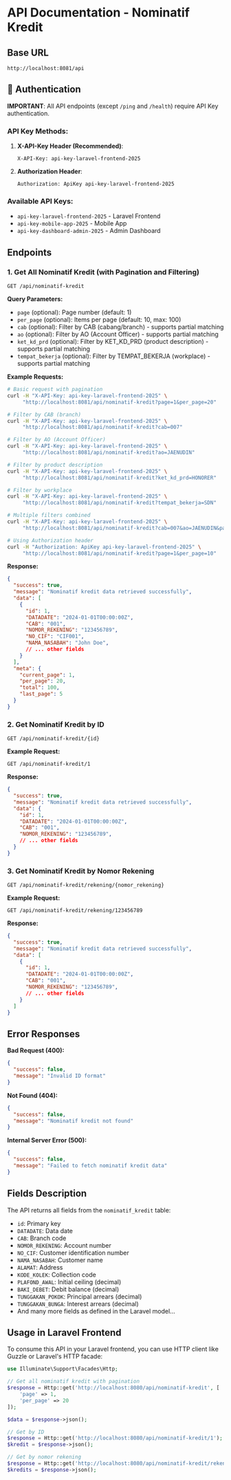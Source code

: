 # API Documentation - Nominatif Kredit

## Base URL
```
http://localhost:8081/api
```

## 🔐 Authentication

**IMPORTANT**: All API endpoints (except `/ping` and `/health`) require API Key authentication.

### API Key Methods:
1. **X-API-Key Header (Recommended)**:
   ```
   X-API-Key: api-key-laravel-frontend-2025
   ```

2. **Authorization Header**:
   ```
   Authorization: ApiKey api-key-laravel-frontend-2025
   ```

### Available API Keys:
- `api-key-laravel-frontend-2025` - Laravel Frontend
- `api-key-mobile-app-2025` - Mobile App  
- `api-key-dashboard-admin-2025` - Admin Dashboard

## Endpoints

### 1. Get All Nominatif Kredit (with Pagination and Filtering)
```
GET /api/nominatif-kredit
```

**Query Parameters:**
- `page` (optional): Page number (default: 1)
- `per_page` (optional): Items per page (default: 10, max: 100)
- `cab` (optional): Filter by CAB (cabang/branch) - supports partial matching
- `ao` (optional): Filter by AO (Account Officer) - supports partial matching
- `ket_kd_prd` (optional): Filter by KET_KD_PRD (product description) - supports partial matching
- `tempat_bekerja` (optional): Filter by TEMPAT_BEKERJA (workplace) - supports partial matching

**Example Requests:**
```bash
# Basic request with pagination
curl -H "X-API-Key: api-key-laravel-frontend-2025" \
     "http://localhost:8081/api/nominatif-kredit?page=1&per_page=20"

# Filter by CAB (branch)
curl -H "X-API-Key: api-key-laravel-frontend-2025" \
     "http://localhost:8081/api/nominatif-kredit?cab=007"

# Filter by AO (Account Officer)
curl -H "X-API-Key: api-key-laravel-frontend-2025" \
     "http://localhost:8081/api/nominatif-kredit?ao=JAENUDIN"

# Filter by product description
curl -H "X-API-Key: api-key-laravel-frontend-2025" \
     "http://localhost:8081/api/nominatif-kredit?ket_kd_prd=HONORER"

# Filter by workplace
curl -H "X-API-Key: api-key-laravel-frontend-2025" \
     "http://localhost:8081/api/nominatif-kredit?tempat_bekerja=SDN"

# Multiple filters combined
curl -H "X-API-Key: api-key-laravel-frontend-2025" \
     "http://localhost:8081/api/nominatif-kredit?cab=007&ao=JAENUDIN&page=1&per_page=5"

# Using Authorization header
curl -H "Authorization: ApiKey api-key-laravel-frontend-2025" \
     "http://localhost:8081/api/nominatif-kredit?page=1&per_page=10"
```

**Response:**
```json
{
  "success": true,
  "message": "Nominatif kredit data retrieved successfully",
  "data": [
    {
      "id": 1,
      "DATADATE": "2024-01-01T00:00:00Z",
      "CAB": "001",
      "NOMOR_REKENING": "123456789",
      "NO_CIF": "CIF001",
      "NAMA_NASABAH": "John Doe",
      // ... other fields
    }
  ],
  "meta": {
    "current_page": 1,
    "per_page": 20,
    "total": 100,
    "last_page": 5
  }
}
```

### 2. Get Nominatif Kredit by ID
```
GET /api/nominatif-kredit/{id}
```

**Example Request:**
```
GET /api/nominatif-kredit/1
```

**Response:**
```json
{
  "success": true,
  "message": "Nominatif kredit data retrieved successfully",
  "data": {
    "id": 1,
    "DATADATE": "2024-01-01T00:00:00Z",
    "CAB": "001",
    "NOMOR_REKENING": "123456789",
    // ... other fields
  }
}
```

### 3. Get Nominatif Kredit by Nomor Rekening
```
GET /api/nominatif-kredit/rekening/{nomor_rekening}
```

**Example Request:**
```
GET /api/nominatif-kredit/rekening/123456789
```

**Response:**
```json
{
  "success": true,
  "message": "Nominatif kredit data retrieved successfully",
  "data": [
    {
      "id": 1,
      "DATADATE": "2024-01-01T00:00:00Z",
      "CAB": "001",
      "NOMOR_REKENING": "123456789",
      // ... other fields
    }
  ]
}
```

## Error Responses

**Bad Request (400):**
```json
{
  "success": false,
  "message": "Invalid ID format"
}
```

**Not Found (404):**
```json
{
  "success": false,
  "message": "Nominatif kredit not found"
}
```

**Internal Server Error (500):**
```json
{
  "success": false,
  "message": "Failed to fetch nominatif kredit data"
}
```

## Fields Description

The API returns all fields from the `nominatif_kredit` table:

- `id`: Primary key
- `DATADATE`: Data date
- `CAB`: Branch code  
- `NOMOR_REKENING`: Account number
- `NO_CIF`: Customer identification number
- `NAMA_NASABAH`: Customer name
- `ALAMAT`: Address
- `KODE_KOLEK`: Collection code
- `PLAFOND_AWAL`: Initial ceiling (decimal)
- `BAKI_DEBET`: Debit balance (decimal)
- `TUNGGAKAN_POKOK`: Principal arrears (decimal)
- `TUNGGAKAN_BUNGA`: Interest arrears (decimal)
- And many more fields as defined in the Laravel model...

## Usage in Laravel Frontend

To consume this API in your Laravel frontend, you can use HTTP client like Guzzle or Laravel's HTTP facade:

```php
use Illuminate\Support\Facades\Http;

// Get all nominatif kredit with pagination
$response = Http::get('http://localhost:8080/api/nominatif-kredit', [
    'page' => 1,
    'per_page' => 20
]);

$data = $response->json();

// Get by ID
$response = Http::get('http://localhost:8080/api/nominatif-kredit/1');
$kredit = $response->json();

// Get by nomor rekening
$response = Http::get('http://localhost:8080/api/nominatif-kredit/rekening/123456789');
$kredits = $response->json();
```
